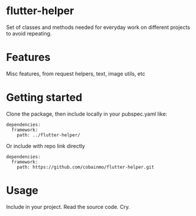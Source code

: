 # flutter-helper
Set of classes and methods needed for everyday work on different projects to avoid repeating.

# Features
Misc features, from request helpers, text, image utils, etc

# Getting started
Clone the package, then include locally in your pubspec.yaml like:
```
dependencies:
  framework:
    path: ../flutter-helper/
```
Or include with repo link directly
```
dependencies:
  framework:
    path: https://github.com/cobainmo/flutter-helper.git
```
# Usage
Include in your project. Read the source code. Cry.
